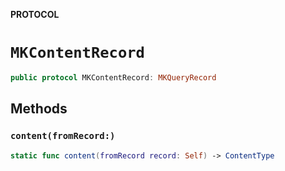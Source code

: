 **PROTOCOL**

# `MKContentRecord`

```swift
public protocol MKContentRecord: MKQueryRecord
```

## Methods
### `content(fromRecord:)`

```swift
static func content(fromRecord record: Self) -> ContentType
```
